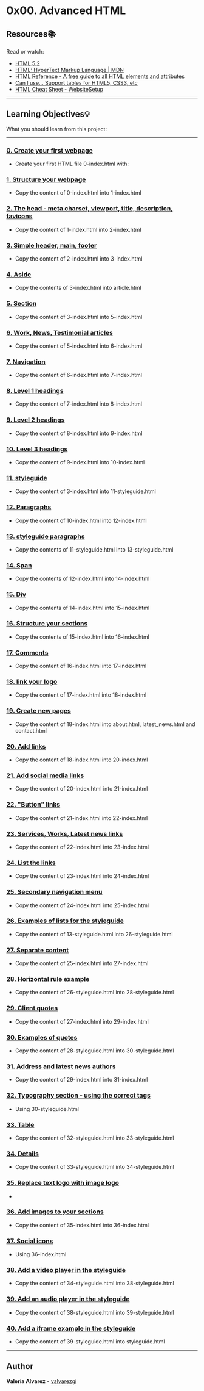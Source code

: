 # 0x00. Advanced HTML

## Resources:books:

Read or watch:

* [HTML 5.2](https://intranet.hbtn.io/rltoken/0qrWxRjFnohd-DMZwIakuA)
* [HTML: HyperText Markup Language | MDN](https://intranet.hbtn.io/rltoken/M-CcOLx8YG8znnc4qxSscg)
* [HTML Reference - A free guide to all HTML elements and attributes](https://intranet.hbtn.io/rltoken/5O-P-PsGJ5tXOOmKZwTNvg)
* [Can I use… Support tables for HTML5, CSS3, etc](https://intranet.hbtn.io/rltoken/qonyw8QCI9Bf8jjiib9tug)
* [HTML Cheat Sheet - WebsiteSetup](https://intranet.hbtn.io/rltoken/IL-IEL5JBB6FuDME5oZNRQ)

---

## Learning Objectives:bulb:

What you should learn from this project:

---

### [0. Create your first webpage](./0-index.html)

* Create your first HTML file 0-index.html with:

### [1. Structure your webpage](./1-index.html)

* Copy the content of 0-index.html into 1-index.html

### [2. The head - meta charset, viewport, title, description, favicons](./2-index.html)

* Copy the content of 1-index.html into 2-index.html

### [3. Simple header, main, footer](./3-index.html)

* Copy the content of 2-index.html into 3-index.html

### [4. Aside](./article.html)

* Copy the contents of 3-index.html into article.html

### [5. Section](./5-index.html)

* Copy the content of 3-index.html into 5-index.html

### [6. Work, News, Testimonial articles](./6-index.html)

* Copy the content of 5-index.html into 6-index.html

### [7. Navigation](./7-index.html)

* Copy the content of 6-index.html into 7-index.html

### [8. Level 1 headings](./8-index.html)

* Copy the content of 7-index.html into 8-index.html

### [9. Level 2 headings](./9-index.html)

* Copy the content of 8-index.html into 9-index.html

### [10. Level 3 headings](./10-index.html)

* Copy the content of 9-index.html into 10-index.html

### [11. styleguide](./11-styleguide.html)

* Copy the content of 3-index.html into 11-styleguide.html

### [12. Paragraphs](./12-index.html)

* Copy the content of 10-index.html into 12-index.html

### [13. styleguide paragraphs](./13-styleguide.html)

* Copy the contents of 11-styleguide.html into 13-styleguide.html

### [14. Span](./14-index.html)

* Copy the contents of 12-index.html into 14-index.html

### [15. Div](./15-index.html)

* Copy the contents of 14-index.html into 15-index.html

### [16. Structure your sections](./16-index.html)

* Copy the contents of 15-index.html into 16-index.html

### [17. Comments](./17-index.html)

* Copy the content of 16-index.html into 17-index.html

### [18. link your logo](./18-index.html)

* Copy the content of 17-index.html into 18-index.html

### [19. Create new pages](./about.html)

* Copy the content of 18-index.html into about.html, latest_news.html and contact.html

### [20. Add links](./20-index.html)

* Copy the content of 18-index.html into 20-index.html

### [21. Add social media links](./21-index.html)

* Copy the content of 20-index.html into 21-index.html

### [22. "Button" links](./22-index.html)

* Copy the content of 21-index.html into 22-index.html

### [23. Services, Works, Latest news links](./23-index.html)

* Copy the content of 22-index.html into 23-index.html

### [24. List the links](./24-index.html)

* Copy the content of 23-index.html into 24-index.html

### [25. Secondary navigation menu](./25-index.html)

* Copy the content of 24-index.html into 25-index.html

### [26. Examples of lists for the styleguide](./26-styleguide.html)

* Copy the content of 13-styleguide.html into 26-styleguide.html

### [27. Separate content](./27-index.html)

* Copy the content of 25-index.html into 27-index.html

### [28. Horizontal rule example](./28-styleguide.html)

* Copy the content of 26-styleguide.html into 28-styleguide.html

### [29. Client quotes](./29-index.html)

* Copy the content of 27-index.html into 29-index.html

### [30. Examples of quotes](./30-styleguide.html)

* Copy the content of 28-styleguide.html into 30-styleguide.html

### [31. Address and latest news authors](./31-index.html)

* Copy the content of 29-index.html into 31-index.html

### [32. Typography section - using the correct tags](./32-styleguide.html)

* Using 30-styleguide.html

### [33. Table](./33-styleguide.html)

* Copy the content of 32-styleguide.html into 33-styleguide.html

### [34. Details](./34-styleguide.html)

* Copy the content of 33-styleguide.html into 34-styleguide.html

### [35. Replace text logo with image logo](./35-index.html)

*

### [36. Add images to your sections](./36-index.html)

* Copy the content of 35-index.html into 36-index.html

### [37. Social icons](./index.html)

* Using 36-index.html

### [38. Add a video player in the styleguide](./38-styleguide.html)

* Copy the content of 34-styleguide.html into 38-styleguide.html

### [39. Add an audio player in the styleguide](./39-styleguide.html)

* Copy the content of 38-styleguide.html into 39-styleguide.html

### [40. Add a iframe example in the styleguide](./styleguide.html)

* Copy the content of 39-styleguide.html into styleguide.html

---

## Author

**Valeria Alvarez** - [valvarezgi](https://www.github.com/valvarezgi)